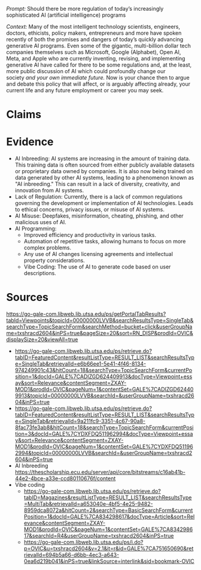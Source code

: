 *Prompt:* Should there be more regulation of today’s increasingly sophisticated AI (artificial intelligence) programs

*Context:* Many of the most intelligent technology scientists, engineers, doctors, ethicists, policy makers, entrepreneurs and more have spoken recently of both the promises and dangers of today’s quickly advancing generative AI programs. Even some of the gigantic, multi-billion dollar tech companies themselves such as Microsoft, Google (Alphabet), Open AI, Meta, and Apple who are currently inventing, revising, and implementing generative AI have called for there to be some regulations and, at the least, more public discussion of AI which could profoundly change our society _and your own immediate future._ Now is your chance then to argue and debate this policy that will affect, or is arguably affecting already, your current life and any future employment or career you may seek.

# Claims

# Evidence
  - AI Inbreeding: AI systems are increasing in the amount of training data. This training data is often sourced from either publicly available datasets or proprietary data owned by companies. It is also now being trained on data generated by other AI systems, leading to a phenomenon known as "AI inbreeding." This can result in a lack of diversity, creativity, and innovation from AI systems.
  - Lack of Regulation: Currently, there is a lack of common regulations governing the development or implementation of AI technologies. Leads to ethical concerns, privacy issues, or misuse of AI systems.
  - AI Misuse: Deepfakes, misinformation, cheating, phishing, and other malicious uses of AI.
  - AI Programming:
    - Improved efficiency and productivity in various tasks.
    - Automation of repetitive tasks, allowing humans to focus on more complex problems.
    - Any use of AI changes licensing agreements and intellectual property considerations.
    - Vibe Coding: The use of AI to generate code based on user descriptions.

# Sources
https://go-gale-com.libweb.lib.utsa.edu/ps/getPortalTabResults?tabId=Viewpoints&topicId=00000000LVVB&searchResultsType=SingleTab&searchType=TopicSearchForm&searchMethod=bucket+click&userGroupName=txshracd2604&inPS=true&pageSize=20&sort=RN_DISP&prodId=OVIC&displaySize=20&viewAll=true

* https://go-gale-com.libweb.lib.utsa.edu/ps/retrieve.do?tabID=FeaturedContent&resultListType=RESULT_LIST&searchResultsType=SingleTab&retrievalId=e6b66ee1-5e41-4f46-8134-974249901c43&hitCount=18&searchType=TopicSearchForm&currentPosition=1&docId=GALE%7CADIZGD624409913&docType=Viewpoint+essay&sort=Relevance&contentSegment=ZXAY-MOD1&prodId=OVIC&pageNum=1&contentSet=GALE%7CADIZGD624409913&topicId=00000000LVVB&searchId=&userGroupName=txshracd2604&inPS=true
* https://go-gale-com.libweb.lib.utsa.edu/ps/retrieve.do?tabID=FeaturedContent&resultListType=RESULT_LIST&searchResultsType=SingleTab&retrievalId=9a211fc9-3351-4c67-90a8-8fac73fe3ab8&hitCount=18&searchType=TopicSearchForm&currentPosition=3&docId=GALE%7CYDXFDQ511962994&docType=Viewpoint+essay&sort=Relevance&contentSegment=ZXAY-MOD1&prodId=OVIC&pageNum=1&contentSet=GALE%7CYDXFDQ511962994&topicId=00000000LVVB&searchId=&userGroupName=txshracd2604&inPS=true
* AI Inbreeding https://thescholarship.ecu.edu/server/api/core/bitstreams/c16ab41b-44e2-4bce-a33e-ccd80110676f/content
* Vibe coding 
	* https://go-gale-com.libweb.lib.utsa.edu/ps/retrieve.do?tabID=Magazines&resultListType=RESULT_LIST&searchResultsType=MultiTab&retrievalId=a653040e-4bf5-4e25-9482-8959dca8072a&hitCount=2&searchType=BasicSearchForm&currentPosition=1&docId=GALE%7CA834298617&docType=Article&sort=Relevance&contentSegment=ZXAY-MOD1&prodId=OVIC&pageNum=1&contentSet=GALE%7CA834298617&searchId=R4&userGroupName=txshracd2604&inPS=true
	* https://go-gale-com.libweb.lib.utsa.edu/ps/i.do?p=OVIC&u=txshracd2604&v=2.1&it=r&id=GALE%7CA751650690&retrievalId=694b5a66-d6bb-4ec3-a643-0ea6d219b041&inPS=true&linkSource=interlink&sid=bookmark-OVIC
